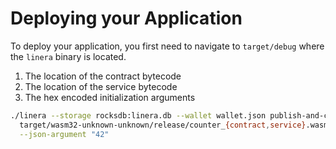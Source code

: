 # Deploying your Application

To deploy your application, you first need to navigate to `target/debug` where the `linera` binary is located.

1. The location of the contract bytecode
2. The location of the service bytecode
3. The hex encoded initialization arguments

```bash
./linera --storage rocksdb:linera.db --wallet wallet.json publish-and-create \
  target/wasm32-unknown-unknown/release/counter_{contract,service}.wasm \
  --json-argument "42"
```
